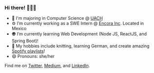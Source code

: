 ### Hi there! 👩🏻‍💻

- 👾  I'm majoring in Computer Science @ [UACH](https://www.uach.mx)
- ⚙️  I’m currently working as a SWE Intern @ [Encora Inc](https://www.encora.com). Located in Mexico
- 👽  I’m currently learning Web Development (Node JS, ReactJS, and Spring Boot)!
- 🧶  My hobbies include knitting, learning German, and create amazing [Spotify playlists](https://open.spotify.com/user/julietgur?si=oD5S8FCvTV-Tj2DM52sqrg)! 
- 😄  Pronouns: she/her


Find me on [Twitter](https://twitter.com/devjuliet), [Medium](https://devjuliet.medium.com), and [LinkedIn](https://www.linkedin.com/in/devjuliet/).
